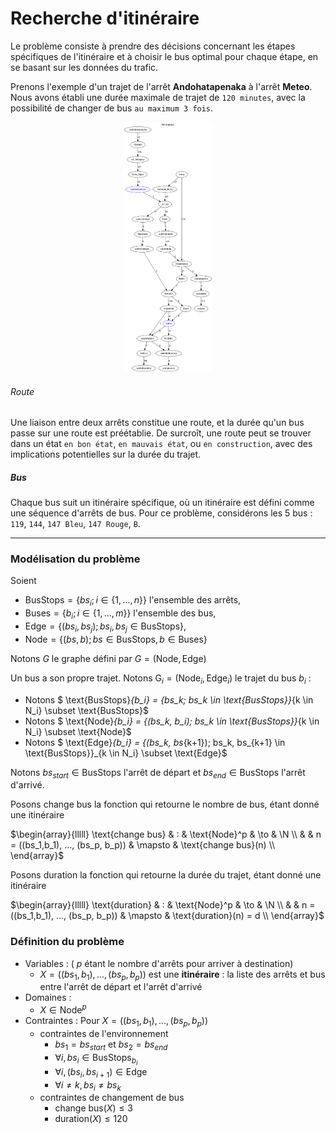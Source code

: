 # Recherche d'itinéraire

Le problème consiste à prendre des décisions concernant les étapes spécifiques de l'itinéraire et à choisir le bus optimal pour chaque étape, en se basant sur les données du trafic. 

Prenons l'exemple d'un trajet de l'arrêt **Andohatapenaka** à l'arrêt **Meteo**. Nous avons établi une durée maximale de trajet de `120 minutes`, avec la possibilité de changer de bus `au maximum 3 fois`.

<center><img src="./out/intro.png" height="400" /></center>

###### Route
Une liaison entre deux arrêts constitue une route, et la durée qu'un bus passe sur une route est préétablie. De surcroît, une route peut se trouver dans un état `en bon état`, `en mauvais état`, ou `en construction`, avec des implications potentielles sur la durée du trajet. 

##### Bus
Chaque bus suit un itinéraire spécifique, où un itinéraire est défini comme une séquence d'arrêts de bus. Pour ce problème, considérons les 5 bus : `119`, `144`, `147 Bleu`, `147 Rouge`, `B`. 

---

### Modélisation du problème

Soient
- $\text{BusStops} = \{ bs_i; i \in \{1, ..., n\} \}$ l'ensemble des arrêts,
- $\text{Buses} = \{ b_i; i \in \{1, ..., m\} \}$ l'ensemble des bus,
- $\text{Edge} = \{ (bs_i, bs_j); bs_i, bs_j \in \text{BusStops} \}$,
- $\text{Node} = \{ (bs, b); bs \in \text{BusStops}, b \in \text{Buses} \}$

Notons $G$ le graphe défini par $G = (\text{Node}, \text{Edge})$

Un bus a son propre trajet. Notons $\text{G}_i = ( \text{Node}_i, \text{Edge}_i)$ le trajet du bus $b_i$ : 
  - Notons $ \text{BusStops}_{b_i} = \{bs_k; bs_k \in \text{BusStops}\}_{k \in N_i} \subset \text{BusStops}$
  - Notons $ \text{Node}_{b_i} = \{(bs_k, b_i); bs_k \in \text{BusStops}\}_{k \in N_i} \subset \text{Node}$
  - Notons $ \text{Edge}_{b_i} = \{(bs_k, bs_{k+1}); bs_k, bs_{k+1} \in \text{BusStops}\}_{k \in N_i}  \subset \text{Edge}$

Notons $bs_{start} \in \text{BusStops}$ l'arrêt de départ et $bs_{end} \in \text{BusStops}$ l'arrêt d'arrivé.

Posons $\text{change bus}$ la fonction qui retourne le nombre de bus, étant donné une itinéraire

$\begin{array}{lllll}
\text{change bus} & : & \text{Node}^p & \to & \N \\
 & & n = ((bs_1,b_1), ..., (bs_p, b_p)) & \mapsto & \text{change bus}(n) \\
\end{array}$

Posons $\text{duration}$ la fonction qui retourne la durée du trajet, étant donné une itinéraire

$\begin{array}{lllll}
\text{duration} & : & \text{Node}^p & \to & \N \\
 & & n = ((bs_1,b_1), ..., (bs_p, b_p)) & \mapsto & \text{duration}(n) = d \\
\end{array}$

### Définition du problème

- Variables : ( $p$ étant le nombre d'arrêts pour arriver à destination)
  - $X = ((bs_1, b_1), ... , (bs_p, b_p))$ est une **itinéraire** : la liste des arrêts et bus entre l'arrêt de départ et l'arrêt d'arrivé
- Domaines :
  - $X \in \text{Node}^p$
- Contraintes : Pour $X = ((bs_1, b_1), ... , (bs_p, b_p))$
  - contraintes de l'environnement
    - $bs_1 = bs_{start}$ et $bs_2 = bs_{end}$
    - $\forall i, bs_i \in \text{BusStops}_{b_i}$
    - $\forall i, (bs_i, bs_{i+1}) \in \text{Edge}$
    - $\forall i \neq k, bs_i \neq bs_k$
  - contraintes de changement de bus
    - $\text{change bus}(X) \le 3$
    - $\text{duration}(X) \le 120$